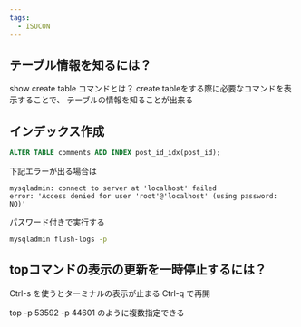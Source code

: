 ```yaml
---
tags:
  - ISUCON
---
```


## テーブル情報を知るには？
show create table コマンドとは？
create tableをする際に必要なコマンドを表示することで、
テーブルの情報を知ることが出来る

## インデックス作成
```sql
ALTER TABLE comments ADD INDEX post_id_idx(post_id);
```

下記エラーが出る場合は
```
mysqladmin: connect to server at 'localhost' failed
error: 'Access denied for user 'root'@'localhost' (using password: NO)'
```

パスワード付きで実行する
```bash
mysqladmin flush-logs -p
```

## topコマンドの表示の更新を一時停止するには？
Ctrl-s を使うとターミナルの表示が止まる
Ctrl-q で再開

top -p 53592 -p 44601 のように複数指定できる
